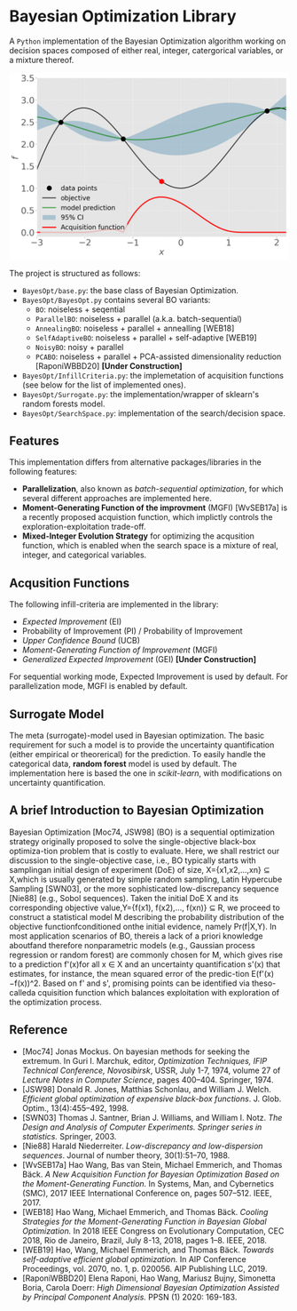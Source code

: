 # Bayesian Optimization Library

A `Python` implementation of the Bayesian Optimization algorithm working on decision spaces composed of either real, integer, catergorical variables, or a mixture thereof.

![](assets/BO-example.gif)

The project is structured as follows:

* `BayesOpt/base.py`: the base class of Bayesian Optimization.
* `BayesOpt/BayesOpt.py` contains several BO variants:
  * `BO`: noiseless + seqential
  * `ParallelBO`: noiseless + parallel (a.k.a. batch-sequential)
  * `AnnealingBO`: noiseless + parallel + annealling [WEB18]
  * `SelfAdaptiveBO`: noiseless + parallel + self-adaptive [WEB19]
  * `NoisyBO`: noisy + parallel
  * `PCABO`: noiseless + parallel + PCA-assisted dimensionality reduction [RaponiWBBD20] **[Under Construction]** 
* `BayesOpt/InfillCriteria.py`: the implemetation of acquisition functions (see below for the list of implemented ones).
* `BayesOpt/Surrogate.py`: the implementation/wrapper of sklearn's random forests model.
* `BayesOpt/SearchSpace.py`: implementation of the search/decision space.
  
<!-- * `optimizer/`: the optimization algorithm to maximize the infill-criteria, two algorithms are implemented:
      1. **CMA-ES**: Covariance Martix Adaptation Evolution Strategy for _continuous_ optimization problems.
      2. **MIES**: Mixed-Integer Evolution Strategy for mixed-integer/categorical optimization problems. -->

## Features

This implementation differs from alternative packages/libraries in the following features:

* **Parallelization**, also known as _batch-sequential optimization_, for which several different approaches are implemented here.
* **Moment-Generating Function of the improvment** (MGFI) [WvSEB17a] is a recently proposed acquistion function, which implictly controls the exploration-exploitation trade-off.
* **Mixed-Integer Evolution Strategy** for optimizing the acqusition function, which is enabled when the search space is a mixture of real, integer, and categorical variables.

## Acqusition Functions

The following infill-criteria are implemented in the library:

* _Expected Improvement_ (EI)
* Probability of Improvement (PI) / Probability of Improvement
* _Upper Confidence Bound_ (UCB)
* _Moment-Generating Function of Improvement_ (MGFI)
* _Generalized Expected Improvement_ (GEI) **[Under Construction]**

For sequential working mode, Expected Improvement is used by default. For parallelization mode, MGFI is enabled by default.

## Surrogate Model

The meta (surrogate)-model used in Bayesian optimization. The basic requirement for such a model is to provide the uncertainty quantification (either empirical or theorerical) for the prediction. To easily handle the categorical data, __random forest__ model is used by default. The implementation here is based the one in _scikit-learn_, with modifications on uncertainty quantification.

## A brief Introduction to Bayesian Optimization

Bayesian Optimization [Moc74, JSW98] (BO) is a sequential optimization strategy originally proposed to solve the single-objective black-box optimiza-tion problem that is costly to evaluate. Here, we shall restrict our discussion to the single-objective case, i.e., BO typically starts with samplingan initial design of experiment (DoE) of size, X={x1,x2,...,xn} ⊆ X,which is usually generated by simple random sampling, Latin Hypercube Sampling [SWN03], or the more sophisticated low-discrepancy sequence [Nie88] (e.g., Sobol sequences). Taken the initial DoE X and its corresponding objective value,Y={f(x1), f(x2),..., f(xn)} ⊆ R, we proceed to construct a statistical model M describing the probability distribution of the objective functionfconditioned onthe initial evidence, namely Pr(f|X,Y). In most application scenarios of BO, thereis a lack of a priori knowledge aboutfand therefore nonparametric models (e.g., Gaussian process regression or random forest) are commonly chosen for M, which gives rise to a prediction f'(x)for all x ∈ X and an uncertainty quantification s'(x) that estimates, for instance, the mean squared error of the predic-tion E(f'(x)−f(x))^2. Based on f' and s', promising points can be identified via theso-calleda cquisition function which balances exploitation with exploration of the optimization process.

<!-- Bayesian optimization is __sequential design strategy__ that does not require the derivatives of the objective function and is designed to solve expensive global optimization problems. Compared to alternative optimization algorithms (or other design of experiment methods), the very distinctive feature of this method is the usage of a __posterior distribution__ over the (partially) unknown objective function, which is obtained via __Bayesian inference__. This optimization framework is proposed by Jonas Mockus and Antanas Zilinskas, et al.

Formally, the goal is to approach the global optimum, using a sequence of variables:
$$\mathbf{x}_1,\mathbf{x}_2, \ldots, \mathbf{x}_n \in S \subseteq \mathbb{R}^d,$$
which resembles the search sequence in stochastic hill-climbing, simulated annealing and (1+1)-strategies. The only difference is that such a sequence is __not__ necessarily random and it is actually deterministic (in principle) for Bayesian optimization. In order to approach the global optimum, this algorithm iteratively seeks for an optimal choice as the next candidate variable adn the choice can be considered as a decision function:
\[\mathbf{x}_{n+1} = d_n\left(\{\mathbf{x}_i\}_{i=1}^n, \{y_i\}_{i=1}^n \right), \quad y_i = f(\mathbf{x}_i) + \varepsilon,\]
meaning that it takes the history of the optimization in order to make a decision. The quality of a decision can be measured by the following loss function that is the optimality error or optimality gap:
$$\epsilon(f, d_n) = f(\mathbf{x}_n) - f(\mathbf{x}^*),\quad \text{in the objective space,}$$
or
$$\epsilon(f, d_n) = ||\mathbf{x}_n - \mathbf{x}^*||,\quad \text{in the decision space,}$$
Using this error measure, the step-wise optimization task can be formulated as:
$$d_n^* = \operatorname{arg\,min}_{d_n}\epsilon(f, d_n)$$
This optimization task requires the full knowledge on the objective function $f$, which is not available (of course...). Alternatively, in Bayesian optimization, it is assumed that the objective function belongs to a function family or _function space_, e.g. $\mathcal{C}^1(\mathbb{R}^d):$ the space of continuous functions on $\mathbb{R}^d$ that have continuous first-order derivatives.

Without loss of generality, let's assume our objective function is in such a function space:
$$f\in \mathcal{C}^1\left(\mathbb{R}^d\right)$$
Then, it is possible to pose a prior distribution of _function_ $f$ in $\mathcal{C}^1\left(\mathbb{R}^d\right)$ (given that this space is also measurable):
$$f \sim P(f)$$
This prior distribution models our belief on $f$ before observing any data samples from it. The likelihood can be obtained by observing (noisy) samples on this function $f$, which is the  joint probability (density) of observing the data set given the function $f$:
$$P(\{\mathbf{x}_i\}_{i=1}^n, \{y_i\}_{i=1}^n | f)$$ 
Then, using the Bayes rule, the __posterior__ distribution of $f$ is calculated as:
$$\underbrace{P(f | \{\mathbf{x}_i\}_{i=1}^n, \{y_i\}_{i=1}^n)}_{\text{posterior}} \propto \underbrace{P(\{\mathbf{x}_i\}_{i=1}^n, \{y_i\}_{i=1}^n | f)}_{\text{likelihood/evidence}}\underbrace{P(f)}_{\text{prior}}$$
Intuitively, the posterior tells us that how the function $f$ distributes once some data/evidence from it are available. At this point, our knowledge on $f$ is better than nothing, but it is represented as a distribution, containing uncertainties. Therefore, the optimal decision-making task can be tackled by optimizing the expected loss function:
$$
d_n^{BO} = \operatorname{arg\,min}_{d_n}\mathbb{E}\left[\epsilon(f, d_n) \; |\; \{\mathbf{x}_i\}_{i=1}^n, \{y_i\}_{i=1}^n)\right]\\
\quad\quad\quad\;\:= \operatorname{arg\,min}_{d_n}\int_{\mathcal{C}^1\left(\mathbb{R}^d\right)}\epsilon(f, d_n) \mathrm{d} P(f | \{\mathbf{x}_i\}_{i=1}^n, \{y_i\}_{i=1}^n)
$$
In practice, the loss function $\epsilon$ is not used because there is not knowledge on the global optimum of $f$. Instead, the improvement between two iterations/steps (as defined in section $1$) is commonly used. The expectation in Eq.~\ref{eq:infill} is the so-called __infill-criteria__, __acquisition function__ or __selection criteria__. Some commonly used ones are: Expected Improvement (EI), Probability of Improvement (PI) and Upper (lower) Confidence Bound (UCB).

As for the prior distribution, the mostly used one is Gaussian and such a distribution on functions is __Gaussian process__ (random field). It is also possible to consider the Gaussian process as a _surrogate_ or simple a model on the unknown function $f$. In this sense, some other models are also often exploited, e.g. Student's t process and random forest (in SMAC and SPOT). However, the usage of random forest models brings me some additional thinkings (see the following sections).

The same algorithmic idea was re-advertised in the name of "Efficient Global Optimization"" (EGO) by Donald R. Jones. As pointed out in Jone's paper on taxonomy of global optimization methods, the bayesian optimization can be viewed as a special case of a broader family of similar algorithms, that is call "global optimization based on response surfaces", Model-based Optimization (MBO) (some references here from Bernd Bischl) or Sequential MBO. -->

## Reference

* [Moc74] Jonas Mockus. On bayesian methods for seeking the extremum. In Guri I. Marchuk, editor, _Optimization Techniques, IFIP Technical Conference, Novosibirsk_, USSR, July 1-7, 1974, volume 27 of _Lecture Notes in Computer Science_, pages 400–404. Springer, 1974.
* [JSW98] Donald R. Jones, Matthias Schonlau, and William J. Welch. _Efficient global optimization of expensive black-box functions_. J. Glob. Optim., 13(4):455–492, 1998.
* [SWN03] Thomas J. Santner, Brian J. Williams, and William I. Notz. _The Design and Analysis of Computer Experiments. Springer series in statistics._ Springer, 2003.
* [Nie88] Harald Niederreiter. _Low-discrepancy and low-dispersion sequences_. Journal of number theory, 30(1):51–70, 1988.
* [WvSEB17a] Hao Wang, Bas van Stein, Michael Emmerich, and Thomas Bäck. _A New Acquisition Function for Bayesian Optimization Based on the Moment-Generating Function._ In Systems, Man, and Cybernetics (SMC), 2017 IEEE International Conference on, pages 507–512. IEEE, 2017.
* [WEB18] Hao Wang, Michael Emmerich, and Thomas Bäck. _Cooling Strategies for the Moment-Generating Function in Bayesian Global Optimization._ In 2018 IEEE Congress on Evolutionary Computation, CEC 2018, Rio de Janeiro, Brazil, July 8-13, 2018, pages 1–8. IEEE, 2018.
* [WEB19] Hao, Wang, Michael Emmerich, and Thomas Bäck. _Towards self-adaptive efficient global optimization._ In AIP Conference Proceedings, vol. 2070, no. 1, p. 020056. AIP Publishing LLC, 2019.
* [RaponiWBBD20] Elena Raponi, Hao Wang, Mariusz Bujny, Simonetta Boria, Carola Doerr: _High Dimensional Bayesian Optimization Assisted by Principal Component Analysis._ PPSN (1) 2020: 169-183.
